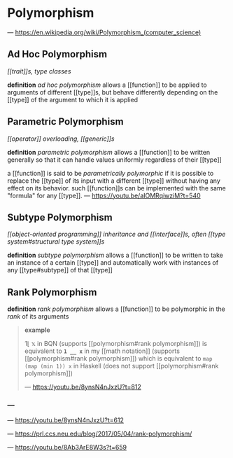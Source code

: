# Polymorphism

&mdash; <https://en.wikipedia.org/wiki/Polymorphism_(computer_science)>

## Ad Hoc Polymorphism

_[[trait]]s, type classes_

**definition** _ad hoc polymorphism_ allows a [[function]] to be applied to arguments of different [[type]]s, but behave differently depending on the [[type]] of the argument to which it is applied

## Parametric Polymorphism

_[[operator]] overloading, [[generic]]s_

**definition** _parametric polymorphism_ allows a [[function]] to be written generally so that it can handle values uniformly regardless of their [[type]]

a [[function]] is said to be _parametrically polymorphic_ if it is possible to replace the [[type]] of its input with a different [[type]] without having any effect on its behavior. such [[function]]s can be implemented with the same "formula" for any [[type]]. &mdash; <https://youtu.be/aIOMRqiwziM?t=540>

## Subtype Polymorphism

_[[object-oriented programming]] inheritance and [[interface]]s, often [[type system#structural type system]]s_

**definition** _subtype polymorphism_ allows a [[function]] to be written to take an instance of a certain [[type]] and automatically work with instances of any [[type#subtype]] of that [[type]]

## Rank Polymorphism

**definition** _rank polymorphism_ allows a [[function]] to be polymorphic in the _rank_ of its arguments

> **example**
>
> $1 \lfloor\ \mathbb x$ in BQN (supports [[polymorphism#rank polymorphism]]) is equivalent to **`1 __ x`** in my [[math notation]] (supports [[polymorphism#rank polymorphism]]) which is equivalent to `map (map (min 1)) x` in Haskell (does not support [[polymorphism#rank polymorphism]])
>
> &mdash; <https://youtu.be/8ynsN4nJxzU?t=812>

### &mdash;

&mdash; <https://youtu.be/8ynsN4nJxzU?t=612>

&mdash; <https://prl.ccs.neu.edu/blog/2017/05/04/rank-polymorphism/>

&mdash; <https://youtu.be/8Ab3ArE8W3s?t=659>
